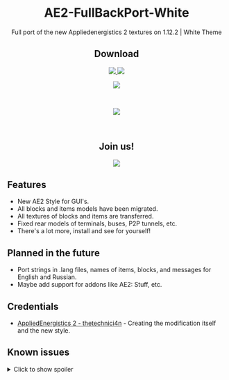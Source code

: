 <div align="center">
  <h1>AE2-FullBackPort-White</h1>
  <p>Full port of the new Appliedenergistics 2 textures on 1.12.2 | White Theme</p>
  <h2>Download</h2>
  <div id="badges">
    <a href="https://www.curseforge.com/minecraft/texture-packs/ae2-full-backport">
      <img src="https://img.shields.io/badge/CurseForge-black?logo=curseforge&logoColor=red&logoSize=auto"/>
    </a>
    <a href="https://modrinth.com/resourcepack/ae2-full-backport">
      <img src="https://img.shields.io/badge/Modrinth-white?logo=modrinth&logoColor=lime&logoSize=auto"/>
    </a>
  </div>
  <p align="center">
    <a href="https://github.com/PoTTall-Official/AE2-FullBackPort-White/releases">
      <img src="https://img.shields.io/badge/GitHub-black?logo=github&logoColor=white&logoSize=auto"/>
    </a>
  </p>
  <p><br/></p>
  <img src="https://ltdfoto.ru/images/2025/09/06/White_7680x4320.png"/>
  <p><br/></p>
  <h2>Join us!</h2>
  <div id="join-us-badges">
    <a href="https://t.me/lenaopg">
      <img src="https://img.shields.io/badge/Telegram-blue?logo=telegram&logoColor=white&logoSize=auto"/>
    </a>
  </div>
</div>

## Features
- New AE2 Style for GUI's.
- All blocks and items models have been migrated.
- All textures of blocks and items are transferred.
- Fixed rear models of terminals, buses, P2P tunnels, etc.
- There's a lot more, install and see for yourself!

## Planned in the future
- Port strings in .lang files, names of items, blocks, and messages for English and Russian.
- Maybe add support for addons like AE2: Stuff, etc.

## Credentials
- [AppliedEnergistics 2 - thetechnici4n](https://github.com/AppliedEnergistics/Applied-Energistics-2) - Creating the modification itself and the new style.

## Known issues
<details>
  <summary>Click to show spoiler</summary>
  
- Right side of the inserted cells in the ME drive is shifted 1 pixel to the right (Use AE2: UEL for fix);
- Dense smart cables will have a hole due to the finer texture of the displayed channels (Use AE2: UEL for fix);
- Base of the wooden handle rotates with it, although it should be stationary;
- ME wireless access point in the slot is displayed slightly out of position where it should be;
- Back texture of the P2P tunnels has strange blinking pixels (Everything is fine in the hand) - Flickering is fixed;
- Color applicator, which has a colored ball in it, breaks its model in the inventory, and becomes slightly larger in the hand;
- Color of the displayed elements on terminals is different from that on 1.21, but it still looks fine;
- Note: The back of the terminals uses its own texture (To avoid transparent pixels on the buses);
- Some terminals have a gray text input field in the search. This is a problem with the mod itself on version 1.12.2;
- Enter button is displayed very strangely in the interface of switching (using a quartz knife on a block from a mod);
- Storage bus interface breaks down when capacity cards are added;
- In the interface of the wireless template terminal, the terminal itself in the slot is reduced by 2 pixels in the AE2: UEL version.

</details>

